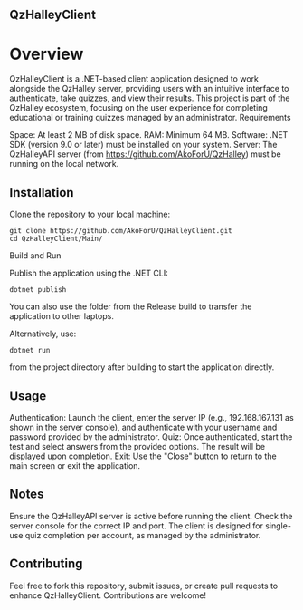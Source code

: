 ## QzHalleyClient
# Overview
QzHalleyClient is a .NET-based client application designed to work alongside the QzHalley server, providing users with an intuitive interface to authenticate, take quizzes, and view their results. This project is part of the QzHalley ecosystem, focusing on the user experience for completing educational or training quizzes managed by an administrator.
Requirements

Space: At least 2 MB of disk space.
RAM: Minimum 64 MB.
Software: .NET SDK (version 9.0 or later) must be installed on your system.
Server: The QzHalleyAPI server (from https://github.com/AkoForU/QzHalley) must be running on the local network.

## Installation

Clone the repository to your local machine:

    git clone https://github.com/AkoForU/QzHalleyClient.git
    cd QzHalleyClient/Main/

Build and Run

Publish the application using the .NET CLI:

    dotnet publish

You can also use the folder from the Release build to transfer the application to other laptops.

Alternatively, use:

    dotnet run

from the project directory after building to start the application directly.

## Usage

Authentication: Launch the client, enter the server IP (e.g., 192.168.167.131 as shown in the server console), and authenticate with your username and password provided by the administrator.
Quiz: Once authenticated, start the test and select answers from the provided options. The result will be displayed upon completion.
Exit: Use the "Close" button to return to the main screen or exit the application.

## Notes

Ensure the QzHalleyAPI server is active before running the client. Check the server console for the correct IP and port.
The client is designed for single-use quiz completion per account, as managed by the administrator.

## Contributing
Feel free to fork this repository, submit issues, or create pull requests to enhance QzHalleyClient. Contributions are welcome!
